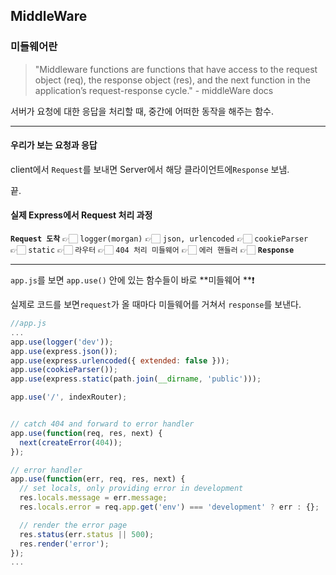 ## MiddleWare

### 미들웨어란

> "Middleware functions are functions that have access to the request object (req), the response object (res), and the next function in the application’s request-response cycle." - middleWare docs

서버가 요청에 대한 응답을 처리할 때, 중간에 어떠한 동작을 해주는 함수.

---

#### 우리가 보는 요청과 응답

client에서 `Request`를 보내면 Server에서 해당 클라이언트에`Response` 보냄.

끝.

#### 실제 Express에서 Request 처리 과정

**`Request 도착`** 👉🏻 `logger(morgan)` 👉🏻 `json, urlencoded` 👉🏻 `cookieParser` 👉🏻 `static` 👉🏻 `라우터` 👉🏻 `404 처리 미들웨어` 👉🏻 `에러 핸들러` 👉🏻 **`Response`**

---

`app.js`를 보면 `app.use()` 안에 있는 함수들이 바로 **미들웨어 **❗

실제로 코드를 보면`request`가 올 때마다 미들웨어를 거쳐서 `response`를 보낸다.

```javascript
//app.js
...
app.use(logger('dev'));
app.use(express.json());
app.use(express.urlencoded({ extended: false }));
app.use(cookieParser());
app.use(express.static(path.join(__dirname, 'public')));

app.use('/', indexRouter);


// catch 404 and forward to error handler
app.use(function(req, res, next) {
  next(createError(404));
});

// error handler
app.use(function(err, req, res, next) {
  // set locals, only providing error in development
  res.locals.message = err.message;
  res.locals.error = req.app.get('env') === 'development' ? err : {};

  // render the error page
  res.status(err.status || 500);
  res.render('error');
});
...
```


